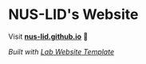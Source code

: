 
# NUS-LID's Website

Visit **[nus-lid.github.io](https://nus-lid.github.io)** 🚀

_Built with [Lab Website Template](https://greene-lab.gitbook.io/lab-website-template-docs)_

